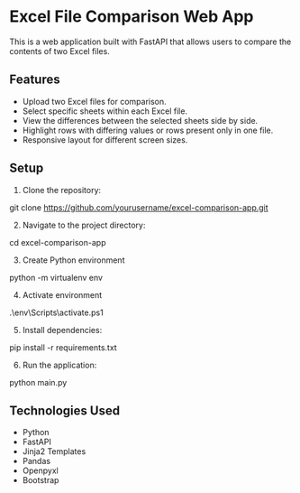 # Excel File Comparison Web App

This is a web application built with FastAPI that allows users to compare the contents of two Excel files.

## Features

- Upload two Excel files for comparison.
- Select specific sheets within each Excel file.
- View the differences between the selected sheets side by side.
- Highlight rows with differing values or rows present only in one file.
- Responsive layout for different screen sizes.

## Setup

1. Clone the repository:

git clone https://github.com/yourusername/excel-comparison-app.git


2. Navigate to the project directory:

cd excel-comparison-app

3. Create Python environment

python -m virtualenv env

4. Activate environment

.\env\Scripts\activate.ps1

5. Install dependencies:

pip install -r requirements.txt


6. Run the application:

python main.py

## Technologies Used

- Python
- FastAPI
- Jinja2 Templates
- Pandas
- Openpyxl
- Bootstrap